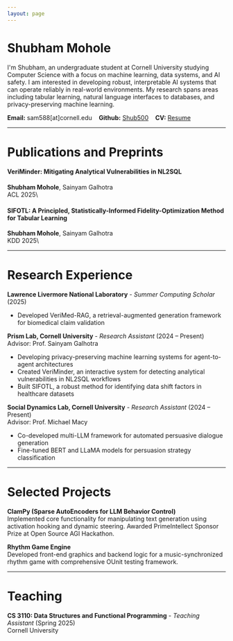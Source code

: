 ```yaml
---
layout: page
---
```


# Shubham Mohole

I'm Shubham, an undergraduate student at Cornell University studying Computer Science with a focus on machine learning, data systems, and AI safety. I am interested in developing robust, interpretable AI systems that can operate reliably in real-world environments. My research spans areas including tabular learning, natural language interfaces to databases, and privacy-preserving machine learning.

**Email:** sam588[at]cornell.edu &nbsp;&nbsp; **Github:** [Shub500](https://github.com/Shub500) &nbsp;&nbsp; **CV:** [Resume](/assets/Shubham_Mohole_Resume.pdf)

---

# Publications and Preprints

#### VeriMinder: Mitigating Analytical Vulnerabilities in NL2SQL
**Shubham Mohole**, Sainyam Galhotra\
ACL 2025\
<!-- [Paper](https://arxiv.org/abs/placeholder) [Code](https://github.com/veriminder/veriminder) [Website](https://veriminder.ai) -->

#### SIFOTL: A Principled, Statistically-Informed Fidelity-Optimization Method for Tabular Learning
**Shubham Mohole**, Sainyam Galhotra\
KDD 2025\
<!-- [Paper](https://arxiv.org/abs/placeholder) [Code](https://github.com/sifotl/sifotl) -->

<!-- #### SAVL-II: Surrogate-Aided Vertical Learning for Agent-to-Agent Systems with Inference-Time Independence
**Shubham Mohole**, Sainyam Galhotra\
Under Review\
[Paper](https://arxiv.org/abs/placeholder) -->

---

# Research Experience

**Lawrence Livermore National Laboratory** - *Summer Computing Scholar* (2025)
- Developed VeriMed-RAG, a retrieval-augmented generation framework for biomedical claim validation

**Prism Lab, Cornell University** - *Research Assistant* (2024 – Present)  
Advisor: Prof. Sainyam Galhotra
- Developing privacy-preserving machine learning systems for agent-to-agent architectures
- Created VeriMinder, an interactive system for detecting analytical vulnerabilities in NL2SQL workflows
- Built SIFOTL, a robust method for identifying data shift factors in healthcare datasets

**Social Dynamics Lab, Cornell University** - *Research Assistant* (2024 – Present)  
Advisor: Prof. Michael Macy
- Co-developed multi-LLM framework for automated persuasive dialogue generation
- Fine-tuned BERT and LLaMA models for persuasion strategy classification

---

# Selected Projects

**ClamPy (Sparse AutoEncoders for LLM Behavior Control)**  
Implemented core functionality for manipulating text generation using activation hooking and dynamic steering. Awarded PrimeIntellect Sponsor Prize at Open Source AGI Hackathon.

**Rhythm Game Engine**  
Developed front-end graphics and backend logic for a music-synchronized rhythm game with comprehensive OUnit testing framework.

---

# Teaching

**CS 3110: Data Structures and Functional Programming** - *Teaching Assistant* (Spring 2025)  
Cornell University
